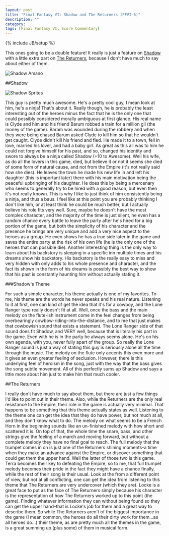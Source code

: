 ```yaml
---
layout: post
title: "Final Fantasy VI: Shadow and The Returners (FFVI-6)"
description: ""
category: 
tags: [Final Fantasy VI, Score Commentary]
---
```

{% include JB/setup %}

This ones going to be a double feature! It really is just a feature on [Shadow](http://www.youtube.com/watch?v=sSIkHrjPWTc) with a little extra part on [The Returners](http://www.youtube.com/watch?v=ntdIZ_TiCcs), because I don't have much to say about either of them.

![Shadow Amano](http://images.wikia.com/finalfantasy/images/e/eb/200px-Ff6_shadow.jpg)

##Shadow

![Shadow Sprites](http://images.wikia.com/finalfantasy/images/9/9a/FF6ShadowSprites.PNG)

This guy is pretty much awesome. He's a pretty cool guy, I mean look at him, he's a ninja! That's about it. Really though, he is probably the least interesting out of the heroes minus the fact that he is the only one that could possibly considered morally ambiguous at first glance. His real name is Clyde and him and his friend Barum robbed a train for a million gil (the money of the game). Baram was wounded during the robbery and when they were being chased Barum asked Clyde to kill him so that he wouldn't get caught. Clyde didn't kill his friend and fled. He made it to a town, fell in love, married his lover, and had a baby girl. As great as this all was to him he could not forgive himself for his past, and so, changed his identity and swore to always be a ninja called Shadow (+10 to Awesome). Well his wife, as do all the lovers in this game, died, but believe it or not it seems she died of some form of natural cause, and not from the Empire (it's not really said how she dies). He leaves the town he made his new life in and left his daughter (this is important later) there with his main motivation being the peaceful upbringing of his daughter. He does this by being a mercenary who seems to generally try to be hired with a good reason, but even then it's not really known. This is why I like to just think of him consistently being a ninja, and thus a baus. I feel like at this point you are probably thinking I don't like him, or at least think he could be much better, but I actually believe his role fits very well. Sure, maybe he doesn't have the most complex character, and the majority of the time is just silent, he even has a random chance every battle to leave the party after he's hired for a big portion of the game, but both the simplicity of his character and the presence he brings are very unique and add a very nice aspect to the heroes as a group. He even shows he has a true side later in the game and saves the entire party at the risk of his own life (he is the only one of the heroes that can possible die). Another interesting thing is the only way to learn about his backstory is sleeping in a specific inn multiple times and his dreams show his backstory. His backstory is the really easy to miss and very hidden with only adds to his whole presence and character, and the fact its shown in the form of his dreams is possibly the best way to show that his past is constantly haunting him without actually stating it.

###Shadow's Theme

For such a simple character, his theme actually is one of my favorites. To me, his theme are the words he never speaks and his real nature. Listening to it at first, one can kind of get the idea that it's for a cowboy, and the Lone Ranger type really doesn't fit at all. Well, once the bass and the main melody on the flute-ish instrument come in the feel changes from being overbearingly cowbow-riding-into-the-distance, and to me that just makes that cowbowish sound that exists a statement. The Lone Ranger side of that sound does fit Shadow, and VERY well, because that is literally his part in the game. Even with he is in the party he always seems alone. He's on his own agenda, with you, never fully apart of the group. So really the Lone Ranger sound is just a way of stating this guy is seriously alone all the time through the music. The melody on the flute only accents this even more and it gives an even greater feeling of seclusion. However, there is this underlying feel of heroism in the song, just with the way that the bass gives the song subtle movement. All of this perfectly sums up Shadow and says a little more about him just to make him that much cooler. 

##The Returners

I really don't have much to say about them, but there are just a few things I'd like to point out in their theme. Also, while the Returners are the only real resistance to the Empire, their role in the game is actually very minimal. That happens to be something that this theme actually states as well. Listening to the theme one can get the idea that they do have power, but not much at all, and they don't know what to do. The melody on what seems to be a French Horn in the beginning sounds like an un-finished melody with how short and scattered it is. On top of that, the whole time the snare, bass, and other strings give the feeling of a march and moving forward, but without a complete melody they have no final goal to reach. The full melody that the trumpet comes in on is just one of the Returners shining moments–a time when they make an advance against the Empire, or discover something that could get them the upper hand. Well the latter of those two is this game. Terra becomes their key to defeating the Empire, so to me, that full trumpet melody becomes their pride in the fact they might have a chance finally, while the rest of their song is their usual. Look at the from a different point of view, but not at all conflicting, one can get the idea from listening to this theme that The Returners are very undercover (which they are). Locke is a great face to put as the face of The Returners simply because his character is the representation of how The Returners worked up to this point (the game). Finding whatever information they can without being found so they can get the upper hand–that is Locke's job for them and a great way to describe them. So while The Returners aren't of the biggest importance in the game (I mean common, the heroes do all their dirty work for them...as all heroes do...) their theme, as are pretty much all the themes in the game, is a great summing up (plus some) of them in musical form.  